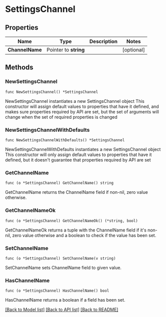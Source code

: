 # SettingsChannel

## Properties

Name | Type | Description | Notes
------------ | ------------- | ------------- | -------------
**ChannelName** | Pointer to **string** |  | [optional] 

## Methods

### NewSettingsChannel

`func NewSettingsChannel() *SettingsChannel`

NewSettingsChannel instantiates a new SettingsChannel object
This constructor will assign default values to properties that have it defined,
and makes sure properties required by API are set, but the set of arguments
will change when the set of required properties is changed

### NewSettingsChannelWithDefaults

`func NewSettingsChannelWithDefaults() *SettingsChannel`

NewSettingsChannelWithDefaults instantiates a new SettingsChannel object
This constructor will only assign default values to properties that have it defined,
but it doesn't guarantee that properties required by API are set

### GetChannelName

`func (o *SettingsChannel) GetChannelName() string`

GetChannelName returns the ChannelName field if non-nil, zero value otherwise.

### GetChannelNameOk

`func (o *SettingsChannel) GetChannelNameOk() (*string, bool)`

GetChannelNameOk returns a tuple with the ChannelName field if it's non-nil, zero value otherwise
and a boolean to check if the value has been set.

### SetChannelName

`func (o *SettingsChannel) SetChannelName(v string)`

SetChannelName sets ChannelName field to given value.

### HasChannelName

`func (o *SettingsChannel) HasChannelName() bool`

HasChannelName returns a boolean if a field has been set.


[[Back to Model list]](../README.md#documentation-for-models) [[Back to API list]](../README.md#documentation-for-api-endpoints) [[Back to README]](../README.md)


